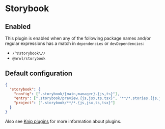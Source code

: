 # Storybook

## Enabled

This plugin is enabled when any of the following package names and/or regular expressions has a match in `dependencies`
or `devDependencies`:

- `/^@storybook\//`
- `@nrwl/storybook`

## Default configuration

```json
{
  "storybook": {
    "config": [".storybook/{main,manager}.{js,ts}"],
    "entry": [".storybook/preview.{js,jsx,ts,tsx}", "**/*.stories.{js,jsx,ts,tsx}"],
    "project": [".storybook/**/*.{js,jsx,ts,tsx}"]
  }
}
```

Also see [Knip plugins][1] for more information about plugins.

[1]: https://github.com/webpro/knip/blob/main/README.md#plugins
